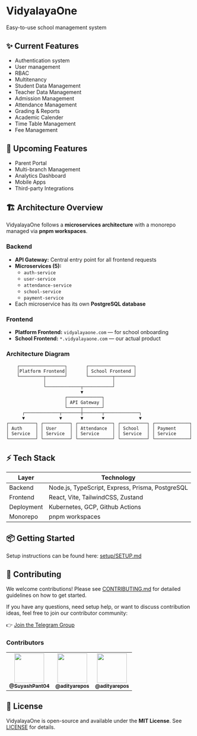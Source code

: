 # VidyalayaOne

Easy-to-use school management system

## ✨ Current Features

- Authentication system  
- User management 
- RBAC
- Multitenancy
- Student Data Management
- Teacher Data Management
- Admission Management
- Attendance Management
- Grading & Reports
- Academic Calender
- Time Table Management
- Fee Management

## 🔮 Upcoming Features

- Parent Portal 
- Multi-branch Management  
- Analytics Dashboard 
- Mobile Apps
- Third-party Integrations

## 🏗 Architecture Overview

VidyalayaOne follows a **microservices architecture** with a monorepo managed via **pnpm workspaces**.

### Backend
- **API Gateway:** Central entry point for all frontend requests  
- **Microservices (5):**  
  - `auth-service`  
  - `user-service`  
  - `attendance-service`  
  - `school-service`  
  - `payment-service`  
- Each microservice has its own **PostgreSQL database**

### Frontend
- **Platform Frontend:** `vidyalayaone.com` — for school onboarding  
- **School Frontend:** `*.vidyalayaone.com` — our actual product

### Architecture Diagram
```
    ┌─────────────────┐       ┌─────────────────┐
    │Platform Frontend│       │ School Frontend │
    └─────────┬───────┘       └─────────┬───────┘
              │                         │
              └─────────────┬───────────┘
                            ▼
                      ┌─────────────┐
                      │ API Gateway │
                      └─────┬───────┘
      ┌─────────────┬───────┼───────┬─────────────┐
      ▼             ▼       ▼       ▼             ▼
┌──────────┐ ┌──────────┐ ┌─────────────┐ ┌──────────┐ ┌─────────────┐
│ Auth     │ │ User     │ │ Attendance  │ │ School   │ │ Payment     │
│ Service  │ │ Service  │ │ Service     │ │ Service  │ │ Service     │
└──────────┘ └──────────┘ └─────────────┘ └──────────┘ └─────────────┘
```

## ⚡ Tech Stack

| Layer       | Technology |
|------------|------------|
| Backend     | Node.js, TypeScript, Express, Prisma, PostgreSQL |
| Frontend    | React, Vite, TailwindCSS, Zustand |
| Deployment  | Kubernetes, GCP, Github Actions |
| Monorepo    | pnpm workspaces |

## 📦 Getting Started

Setup instructions can be found here: [setup/SETUP.md](setup/SETUP.md)

## 🤝 Contributing

We welcome contributions! Please see [CONTRIBUTING.md](CONTRIBUTING.md) for detailed guidelines on how to get started.

If you have any questions, need setup help, or want to discuss contribution ideas, feel free to join our contributor community:

👉 [Join the Telegram Group](https://t.me/+nVYA-DsHWwNkMGE9)

### Contributors

<div align="left">
  <table>
    <tr>
      <td align="center">
        <a href="https://github.com/SuyashPant04">
          <img src="https://github.com/SuyashPant04.png" width="80px;"/>
          <br />
          <sub><b>@SuyashPant04</b></sub>
        </a>
      </td>
      <td align="center">
        <a href="https://github.com/adityarepos">
          <img src="https://github.com/adityarepos.png" width="80px;"/>
          <br />
          <sub><b>@adityarepos</b></sub>
        </a>
      </td>
      <td align="center">
        <a href="https://github.com/AndreaKrankotova">
          <img src="https://github.com/AndreaKrankotova.png" width="80px;"/>
          <br />
          <sub><b>@adityarepos</b></sub>
        </a>
      </td>
    </tr>
  </table>
</div>

## 📄 License

VidyalayaOne is open-source and available under the **MIT License**. See [LICENSE](LICENSE) for details.
